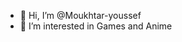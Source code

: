 - 👋 Hi, I’m @Moukhtar-youssef
- 👀 I’m interested in Games and Anime

<!---
Moukhtar-youssef/Moukhtar-youssef is a ✨ special ✨ repository because its `README.md` (this file) appears on your GitHub profile.
You can click the Preview link to take a look at your changes.
--->
